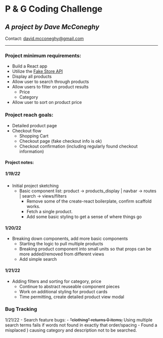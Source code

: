 # P & G Coding Challenge

## *A project by Dave McConeghy*
Contact: david.mcconeghy@gmail.com

***

### **Project minimum requirements:**
- Build a React app
- Utilize the [Fake Store API](https://fakestoreapi.com/)
- Display all products
- Allow user to search through products
- Allow users to filter on product results
  - Price
  - Category
- Allow user to sort on product price

### **Project reach goals:**
- Detailed product page
- Checkout flow
  - Shopping Cart
  - Checkout page (fake checkout info is ok)
  - Checkout confirmation (including regularly found checkout information)

#### Project notes:

##### 1/19/22
- Initial project sketching
  - Basic component list: product -> products_display | navbar -> routes | search -> views/filters
    - Remove some of the create-react boilerplate, confirm scaffold works.
    - Fetch a single product. 
    - Add some basic styling to get a sense of where things go

#### 1/20/22
- Breaking down components, add more basic components 
  - Starting the logic to pull multiple products
  - Breaking product component into small units so that props can be more added/removed from different views
  - Add simple search 

#### 1/21/22
- Adding filters and sorting for category, price
  - Continue to abstract reuseable component pieces
  - Work on additional styling for product cards
  - Time permitting, create detailed product view modal

### Bug Tracking
  1/21/22 - Search feature bugs: 
    - ~~"clothing" returns 0 items;~~ Using multiple search terms fails if words not found in exactly that order/spacing
    - Found a misplaced ) causing category and description not to be searched. 
